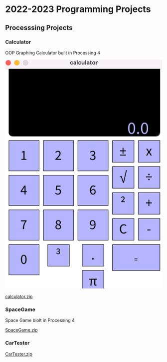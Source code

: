 # 2022-2023 Programming Projects

## Processsing Projects

### Calculator
OOP Graphing Calculator built in Processing 4 

![Running Calculator](https://github.com/SophieSchwankl/programmingportfolio/blob/main/images/Screen%20Shot%202023-02-24%20at%209.59.24%20AM.png?raw=true)

[calculator.zip](https://github.com/SophieSchwankl/programmingportfolio/files/10758116/calculator.zip)


### SpaceGame
Space Game biolt in Processing 4

[SpaceGame.zip](https://github.com/SophieSchwankl/programmingportfolio/files/10758135/SpaceGame.zip)


### CarTester

[CarTester.zip](https://github.com/SophieSchwankl/programmingportfolio/files/10758187/CarTester.zip)

